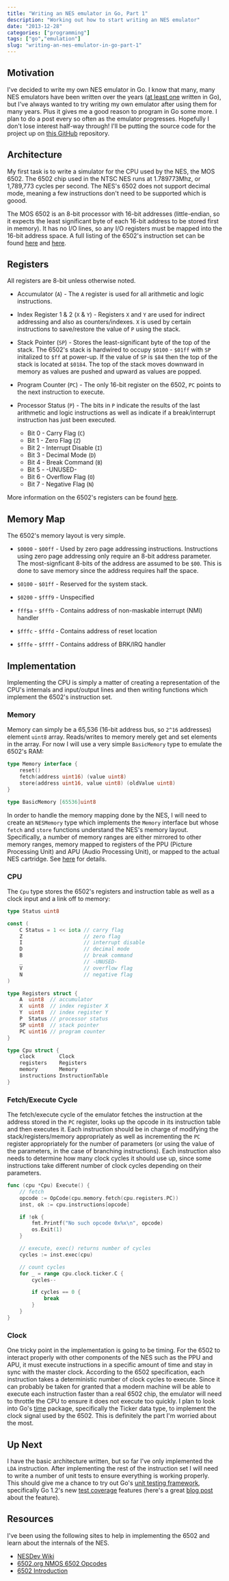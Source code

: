 ```yaml
---
title: "Writing an NES emulator in Go, Part 1"
description: "Working out how to start writing an NES emulator"
date: "2013-12-28"
categories: ["programming"]
tags: ["go","emulation"]
slug: "writing-an-nes-emulator-in-go-part-1"
---
```


## Motivation

I've decided to write my own NES emulator in Go.  I know that many,
many NES emulators have been written over the years
([at least one](https://github.com/scottferg/Fergulator/) written in
Go), but I've always wanted to try writing my own emulator after using
them for many years.  Plus it gives me a good reason to program in Go
some more.  I plan to do a post every so often as the emulator
progresses.  Hopefully I don't lose interest half-way through!  I'll
be putting the source code for the project up on
[this GitHub](https://github.com/nwidger/m65go2) repository.

## Architecture

My first task is to write a simulator for the CPU used by the NES, the
MOS 6502.  The 6502 chip used in the NTSC NES runs at 1.789773Mhz, or
1,789,773 cycles per second.  The NES's 6502 does not support decimal
mode, meaning a few instructions don't need to be supported which is
goood.

The MOS 6502 is an 8-bit processor with 16-bit addresses
(little-endian, so it expects the least significant byte of each
16-bit address to be stored first in memory).  It has no I/O lines, so
any I/O registers must be mapped into the 16-bit address space.  A
full listing of the 6502's instruction set can be found
[here](http://www.obelisk.demon.co.uk/6502/registers.html) and
[here](http://www.6502.org/tutorials/6502opcodes.html).

## Registers

All registers are 8-bit unless otherwise noted.

* Accumulator (`A`) - The `A` register is used for all arithmetic and
  logic instructions.

* Index Register 1 & 2 (`X` & `Y`) - Registers `X` and `Y` are used
  for indirect addressing and also as counters/indexes.  `X` is used
  by certain instructions to save/restore the value of `P` using the
  stack.

* Stack Pointer (`SP`) - Stores the least-significant byte of the top
  of the stack.  The 6502's stack is hardwired to occupy `$0100` -
  `$01ff` with `SP` initalized to `$ff` at power-up.  If the value of
  `SP` is `$84` then the top of the stack is located at `$0184`.  The
  top of the stack moves downward in memory as values are pushed and
  upward as values are popped.

* Program Counter (`PC`) - The only 16-bit register on the 6502, `PC`
  points to the next instruction to execute.

* Processor Status (`P`) - The bits in `P` indicate the results of the
  last arithmetic and logic instructions as well as indicate if a
  break/interrupt instruction has just been executed.
  
    * Bit 0 - Carry Flag (`C`)
    * Bit 1 - Zero Flag (`Z`)
    * Bit 2 - Interrupt Disable (`I`)
    * Bit 3 - Decimal Mode (`D`)
    * Bit 4 - Break Command (`B`)
    * Bit 5 - -UNUSED-
    * Bit 6 - Overflow Flag (`O`)
    * Bit 7 - Negative Flag (`N`)

More information on the 6502's registers can be found
[here](http://www.obelisk.demon.co.uk/6502/registers.html).

## Memory Map

The 6502's memory layout is very simple.

* `$0000` - `$00ff` - Used by zero page addressing instructions.
   Instructions using zero page addressing only require an 8-bit
   address parameter.  The most-signficant 8-bits of the address are
   assumed to be `$00`.  This is done to save memory since the address
   requires half the space.

* `$0100` - `$01ff` - Reserved for the system stack.

* `$0200` - `$fff9` - Unspecified

* `fff$a` - `$fffb` - Contains address of non-maskable interrupt (NMI) handler

* `$fffc` - `$fffd` - Contains address of reset location

* `$fffe` - `$ffff` - Contains address of BRK/IRQ handler

## Implementation

Implementing the CPU is simply a matter of creating a representation
of the CPU's internals and input/output lines and then writing
functions which implement the 6502's instruction set.

### Memory

Memory can simply be a 65,536 (16-bit address bus, so `2^16`
addresses) element `uint8` array.  Reads/writes to memory merely get
and set elements in the array.  For now I will use a very simple
`BasicMemory` type to emulate the 6502's RAM:

``` go
type Memory interface {
	reset()
	fetch(address uint16) (value uint8)
	store(address uint16, value uint8) (oldValue uint8)
}

type BasicMemory [65536]uint8
```

In order to handle the memory mapping done by the NES, I will need to
create an `NESMemory` type which implements the `Memory` interface but
whose `fetch` and `store` functions understand the NES's memory
layout.  Specifically, a number of memory ranges are either mirrored
to other memory ranges, memory mapped to registers of the PPU (Picture
Processing Unit) and APU (Audio Processing Unit), or mapped to the
actual NES cartridge.  See
[here](http://wiki.nesdev.com/w/index.php/CPU_memory_map) for details.

### CPU

The `Cpu` type stores the 6502's registers and instruction table as
well as a clock input and a link off to memory:

``` go
type Status uint8

const (
	C Status = 1 << iota // carry flag
	Z                    // zero flag
	I                    // interrupt disable
	D                    // decimal mode
	B                    // break command
	_                    // -UNUSED-
	V                    // overflow flag
	N                    // negative flag
)

type Registers struct {
	A  uint8  // accumulator
	X  uint8  // index register X
	Y  uint8  // index register Y
	P  Status // processor status
	SP uint8  // stack pointer
	PC uint16 // program counter
}

type Cpu struct {
	clock        Clock
	registers    Registers
	memory       Memory
	instructions InstructionTable
}
```

### Fetch/Execute Cycle

The fetch/execute cycle of the emulator fetches the instruction at the
address stored in the `PC` register, looks up the opcode in its
instruction table and then executes it.  Each instruction should be in
charge of modifying the stack/registers/memory appropriately as well
as incrementing the `PC` register appropriately for the number of
parameters (or using the value of the parameters, in the case of
branching instructions).  Each instruction also needs to determine how
many clock cycles it should use up, since some instructions take
different number of clock cycles depending on their parameters.

``` go
func (cpu *Cpu) Execute() {
	// fetch
	opcode := OpCode(cpu.memory.fetch(cpu.registers.PC))
	inst, ok := cpu.instructions[opcode]

	if !ok {
		fmt.Printf("No such opcode 0x%x\n", opcode)
		os.Exit(1)
	}

	// execute, exec() returns number of cycles
	cycles := inst.exec(cpu)

	// count cycles
	for _ = range cpu.clock.ticker.C {
		cycles--

		if cycles == 0 {
			break
		}
	}
}
```

### Clock

One tricky point in the implementation is going to be timing.  For the
6502 to interact properly with other components of the NES such as the
PPU and APU, it must execute instructions in a specific amount of time
and stay in sync with the master clock.  According to the 6502
specification, each instruction takes a deterministic number of clock
cycles to execute.  Since it can probably be taken for granted that a
modern machine will be able to execute each instruction faster than a
real 6502 chip, the emulator will need to throttle the CPU to ensure
it does not execute too quickly.  I plan to look into Go's
[time](http://golang.org/pkg/time/) package, specifically the Ticker
data type, to implement the clock signal used by the 6502.  This is
definitely the part I'm worried about the most.

## Up Next

I have the basic architecture written, but so far I've only
implemented the `LDA` instruction.  After implementing the rest of the
instruction set I will need to write a number of unit tests to ensure
everything is working properly.  This should give me a chance to try
out Go's
[unit testing framework](http://golang.org/doc/code.html#Testing),
specifically Go 1.2's new
[test coverage](http://golang.org/doc/go1.2#cover) features (here's a
great [blog post](http://blog.golang.org/cover) about the feature).

## Resources

I've been using the following sites to help in implementing the 6502
and learn about the internals of the NES.

* [NESDev Wiki](http://wiki.nesdev.com/)
* [6502.org NMOS 6502 Opcodes](http://www.6502.org/tutorials/6502opcodes.html)
* [6502 Introduction](http://www.obelisk.demon.co.uk/6502/index.html)
